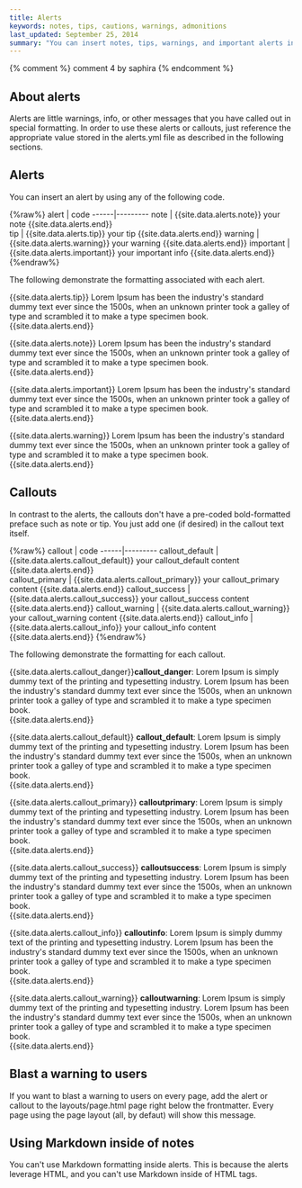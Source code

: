 ```yaml
---
title: Alerts
keywords: notes, tips, cautions, warnings, admonitions
last_updated: September 25, 2014
summary: "You can insert notes, tips, warnings, and important alerts in your content. These notes are stored as shortcodes made available through the linksrefs.hmtl include."
---
```

{% comment %} comment 4 by saphira {% endcomment %}

## About alerts
Alerts are little warnings, info, or other messages that you have called out in special formatting. In order to use these alerts or callouts, just reference the appropriate value stored in the alerts.yml file as described in the following sections.

## Alerts

You can insert an alert by using any of the following code.

{%raw%}
alert | code
------|---------
note | {{site.data.alerts.note}} your note {{site.data.alerts.end}}  
tip | {{site.data.alerts.tip}} your tip {{site.data.alerts.end}} 
warning | {{site.data.alerts.warning}} your warning {{site.data.alerts.end}}
important | {{site.data.alerts.important}} your important info {{site.data.alerts.end}} 
{%endraw%}

The following demonstrate the formatting associated with each alert.

{{site.data.alerts.tip}} Lorem Ipsum has been the industry's standard dummy text ever since the 1500s, when an unknown printer took a galley of type and scrambled it to make a type specimen book. {{site.data.alerts.end}}

{{site.data.alerts.note}} Lorem Ipsum has been the industry's standard dummy text ever since the 1500s, when an unknown printer took a galley of type and scrambled it to make a type specimen book. {{site.data.alerts.end}}

{{site.data.alerts.important}} Lorem Ipsum has been the industry's standard dummy text ever since the 1500s, when an unknown printer took a galley of type and scrambled it to make a type specimen book. {{site.data.alerts.end}}

{{site.data.alerts.warning}} Lorem Ipsum has been the industry's standard dummy text ever since the 1500s, when an unknown printer took a galley of type and scrambled it to make a type specimen book. {{site.data.alerts.end}}

## Callouts

In contrast to the alerts, the callouts don't have a pre-coded bold-formatted preface such as note or tip. You just add one (if desired) in the callout text itself.

{%raw%}
callout | code
------|---------
callout_default | {{site.data.alerts.callout_default}} your callout_default content  {{site.data.alerts.end}}  
callout_primary | {{site.data.alerts.callout_primary}} your callout_primary content {{site.data.alerts.end}} 
callout_success | {{site.data.alerts.callout_success}} your callout_success content {{site.data.alerts.end}}
callout_warning | {{site.data.alerts.callout_warning}} your callout_warning content {{site.data.alerts.end}} 
callout_info | {{site.data.alerts.callout_info}} your callout_info content {{site.data.alerts.end}} 
{%endraw%}

The following demonstrate the formatting for each callout. 

{{site.data.alerts.callout_danger}}<b>callout_danger</b>: Lorem Ipsum is simply dummy text of the printing and typesetting industry. Lorem Ipsum has been the industry's standard dummy text ever since the 1500s, when an unknown printer took a galley of type and scrambled it to make a type specimen book.  
{{site.data.alerts.end}}


{{site.data.alerts.callout_default}}
<b>callout_default</b>: Lorem Ipsum is simply dummy text of the printing and typesetting industry. Lorem Ipsum has been the industry's standard dummy text ever since the 1500s, when an unknown printer took a galley of type and scrambled it to make a type specimen book.  
{{site.data.alerts.end}}

{{site.data.alerts.callout_primary}}
<b>calloutprimary</b>: Lorem Ipsum is simply dummy text of the printing and typesetting industry. Lorem Ipsum has been the industry's standard dummy text ever since the 1500s, when an unknown printer took a galley of type and scrambled it to make a type specimen book.  
{{site.data.alerts.end}}

{{site.data.alerts.callout_success}}
<b>calloutsuccess</b>: Lorem Ipsum is simply dummy text of the printing and typesetting industry. Lorem Ipsum has been the industry's standard dummy text ever since the 1500s, when an unknown printer took a galley of type and scrambled it to make a type specimen book.  
{{site.data.alerts.end}}

{{site.data.alerts.callout_info}}
<b>calloutinfo</b>: Lorem Ipsum is simply dummy text of the printing and typesetting industry. Lorem Ipsum has been the industry's standard dummy text ever since the 1500s, when an unknown printer took a galley of type and scrambled it to make a type specimen book.  
{{site.data.alerts.end}}

{{site.data.alerts.callout_warning}}
<b>calloutwarning</b>: Lorem Ipsum is simply dummy text of the printing and typesetting industry. Lorem Ipsum has been the industry's standard dummy text ever since the 1500s, when an unknown printer took a galley of type and scrambled it to make a type specimen book.  
{{site.data.alerts.end}}


## Blast a warning to users

If you want to blast a warning to users on every page, add the alert or callout to the layouts/page.html page right below the frontmatter. Every page using the page layout (all, by defaut) will show this message.

## Using Markdown inside of notes

You can't use Markdown formatting inside alerts. This is because the alerts leverage HTML, and you can't use Markdown inside of HTML tags.

